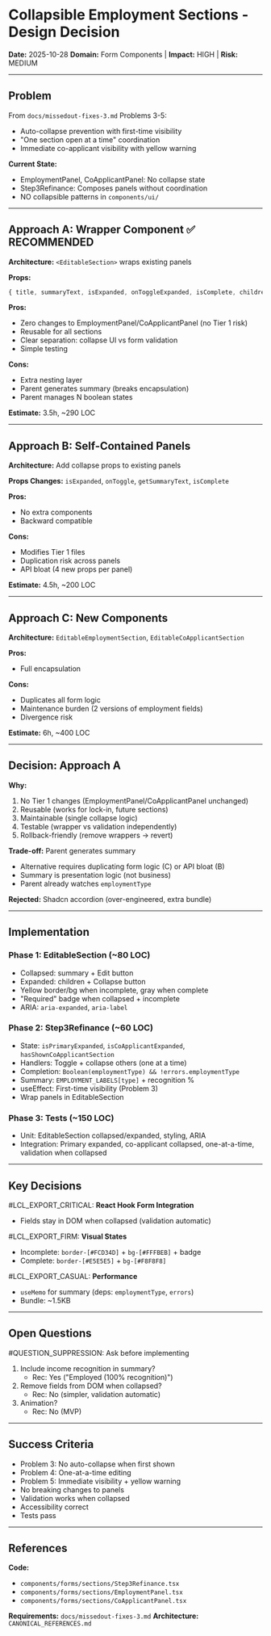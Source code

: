 # Collapsible Employment Sections - Design Decision

**Date:** 2025-10-28
**Domain:** Form Components | **Impact:** HIGH | **Risk:** MEDIUM

---

## Problem

From `docs/missedout-fixes-3.md` Problems 3-5:
- Auto-collapse prevention with first-time visibility
- "One section open at a time" coordination
- Immediate co-applicant visibility with yellow warning

**Current State:**
- EmploymentPanel, CoApplicantPanel: No collapse state
- Step3Refinance: Composes panels without coordination
- NO collapsible patterns in `components/ui/`

---

## Approach A: Wrapper Component ✅ RECOMMENDED

**Architecture:** `<EditableSection>` wraps existing panels

**Props:**
```typescript
{ title, summaryText, isExpanded, onToggleExpanded, isComplete, children }
```

**Pros:**
- Zero changes to EmploymentPanel/CoApplicantPanel (no Tier 1 risk)
- Reusable for all sections
- Clear separation: collapse UI vs form validation
- Simple testing

**Cons:**
- Extra nesting layer
- Parent generates summary (breaks encapsulation)
- Parent manages N boolean states

**Estimate:** 3.5h, ~290 LOC

---

## Approach B: Self-Contained Panels

**Architecture:** Add collapse props to existing panels

**Props Changes:** `isExpanded`, `onToggle`, `getSummaryText`, `isComplete`

**Pros:**
- No extra components
- Backward compatible

**Cons:**
- Modifies Tier 1 files
- Duplication risk across panels
- API bloat (4 new props per panel)

**Estimate:** 4.5h, ~200 LOC

---

## Approach C: New Components

**Architecture:** `EditableEmploymentSection`, `EditableCoApplicantSection`

**Pros:**
- Full encapsulation

**Cons:**
- Duplicates all form logic
- Maintenance burden (2 versions of employment fields)
- Divergence risk

**Estimate:** 6h, ~400 LOC

---

## Decision: Approach A

**Why:**
1. No Tier 1 changes (EmploymentPanel/CoApplicantPanel unchanged)
2. Reusable (works for lock-in, future sections)
3. Maintainable (single collapse logic)
4. Testable (wrapper vs validation independently)
5. Rollback-friendly (remove wrappers → revert)

**Trade-off:** Parent generates summary
- Alternative requires duplicating form logic (C) or API bloat (B)
- Summary is presentation logic (not business)
- Parent already watches `employmentType`

**Rejected:** Shadcn accordion (over-engineered, extra bundle)

---

## Implementation

### Phase 1: EditableSection (~80 LOC)
- Collapsed: summary + Edit button
- Expanded: children + Collapse button
- Yellow border/bg when incomplete, gray when complete
- "Required" badge when collapsed + incomplete
- ARIA: `aria-expanded`, `aria-label`

### Phase 2: Step3Refinance (~60 LOC)
- State: `isPrimaryExpanded`, `isCoApplicantExpanded`, `hasShownCoApplicantSection`
- Handlers: Toggle + collapse others (one at a time)
- Completion: `Boolean(employmentType) && !errors.employmentType`
- Summary: `EMPLOYMENT_LABELS[type]` + recognition %
- useEffect: First-time visibility (Problem 3)
- Wrap panels in EditableSection

### Phase 3: Tests (~150 LOC)
- Unit: EditableSection collapsed/expanded, styling, ARIA
- Integration: Primary expanded, co-applicant collapsed, one-at-a-time, validation when collapsed

---

## Key Decisions

#LCL_EXPORT_CRITICAL: **React Hook Form Integration**
- Fields stay in DOM when collapsed (validation automatic)

#LCL_EXPORT_FIRM: **Visual States**
- Incomplete: `border-[#FCD34D]` + `bg-[#FFFBEB]` + badge
- Complete: `border-[#E5E5E5]` + `bg-[#F8F8F8]`

#LCL_EXPORT_CASUAL: **Performance**
- `useMemo` for summary (deps: `employmentType`, `errors`)
- Bundle: ~1.5KB

---

## Open Questions

#QUESTION_SUPPRESSION: Ask before implementing

1. Include income recognition in summary?
   - Rec: Yes ("Employed (100% recognition)")
2. Remove fields from DOM when collapsed?
   - Rec: No (simpler, validation automatic)
3. Animation?
   - Rec: No (MVP)

---

## Success Criteria

- Problem 3: No auto-collapse when first shown
- Problem 4: One-at-a-time editing
- Problem 5: Immediate visibility + yellow warning
- No breaking changes to panels
- Validation works when collapsed
- Accessibility correct
- Tests pass

---

## References

**Code:**
- `components/forms/sections/Step3Refinance.tsx`
- `components/forms/sections/EmploymentPanel.tsx`
- `components/forms/sections/CoApplicantPanel.tsx`

**Requirements:** `docs/missedout-fixes-3.md`
**Architecture:** `CANONICAL_REFERENCES.md`
